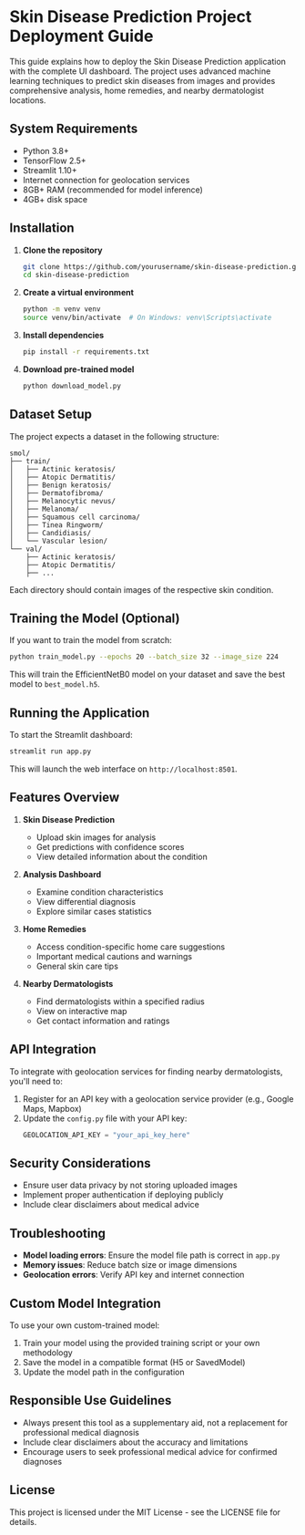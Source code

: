# Skin Disease Prediction Project Deployment Guide

This guide explains how to deploy the Skin Disease Prediction application with the complete UI dashboard. The project uses advanced machine learning techniques to predict skin diseases from images and provides comprehensive analysis, home remedies, and nearby dermatologist locations.

## System Requirements

- Python 3.8+
- TensorFlow 2.5+
- Streamlit 1.10+
- Internet connection for geolocation services
- 8GB+ RAM (recommended for model inference)
- 4GB+ disk space

## Installation

1. **Clone the repository**
   ```bash
   git clone https://github.com/yourusername/skin-disease-prediction.git
   cd skin-disease-prediction
   ```

2. **Create a virtual environment**
   ```bash
   python -m venv venv
   source venv/bin/activate  # On Windows: venv\Scripts\activate
   ```

3. **Install dependencies**
   ```bash
   pip install -r requirements.txt
   ```

4. **Download pre-trained model**
   ```bash
   python download_model.py
   ```

## Dataset Setup

The project expects a dataset in the following structure:
```
smol/
├── train/
│   ├── Actinic keratosis/
│   ├── Atopic Dermatitis/
│   ├── Benign keratosis/
│   ├── Dermatofibroma/
│   ├── Melanocytic nevus/
│   ├── Melanoma/
│   ├── Squamous cell carcinoma/
│   ├── Tinea Ringworm/
│   ├── Candidiasis/
│   └── Vascular lesion/
└── val/
    ├── Actinic keratosis/
    ├── Atopic Dermatitis/
    ├── ...
```

Each directory should contain images of the respective skin condition.

## Training the Model (Optional)

If you want to train the model from scratch:

```bash
python train_model.py --epochs 20 --batch_size 32 --image_size 224
```

This will train the EfficientNetB0 model on your dataset and save the best model to `best_model.h5`.

## Running the Application

To start the Streamlit dashboard:

```bash
streamlit run app.py
```

This will launch the web interface on `http://localhost:8501`.

## Features Overview

1. **Skin Disease Prediction**
   - Upload skin images for analysis
   - Get predictions with confidence scores
   - View detailed information about the condition

2. **Analysis Dashboard**
   - Examine condition characteristics
   - View differential diagnosis
   - Explore similar cases statistics

3. **Home Remedies**
   - Access condition-specific home care suggestions
   - Important medical cautions and warnings
   - General skin care tips

4. **Nearby Dermatologists**
   - Find dermatologists within a specified radius
   - View on interactive map
   - Get contact information and ratings

## API Integration

To integrate with geolocation services for finding nearby dermatologists, you'll need to:

1. Register for an API key with a geolocation service provider (e.g., Google Maps, Mapbox)
2. Update the `config.py` file with your API key:
   ```python
   GEOLOCATION_API_KEY = "your_api_key_here"
   ```

## Security Considerations

- Ensure user data privacy by not storing uploaded images
- Implement proper authentication if deploying publicly
- Include clear disclaimers about medical advice

## Troubleshooting

- **Model loading errors**: Ensure the model file path is correct in `app.py`
- **Memory issues**: Reduce batch size or image dimensions
- **Geolocation errors**: Verify API key and internet connection

## Custom Model Integration

To use your own custom-trained model:

1. Train your model using the provided training script or your own methodology
2. Save the model in a compatible format (H5 or SavedModel)
3. Update the model path in the configuration

## Responsible Use Guidelines

- Always present this tool as a supplementary aid, not a replacement for professional medical diagnosis
- Include clear disclaimers about the accuracy and limitations
- Encourage users to seek professional medical advice for confirmed diagnoses

## License

This project is licensed under the MIT License - see the LICENSE file for details.
